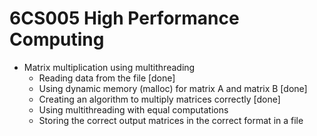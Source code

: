 # 6CS005 High Performance Computing

- Matrix multiplication using multithreading
  - Reading data from the file [done]
  - Using dynamic memory (malloc) for matrix A and matrix B [done]
  - Creating an algorithm to multiply matrices correctly [done]
  - Using multithreading with equal computations
  - Storing the correct output matrices in the correct format in a file
